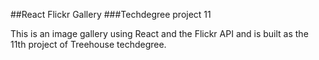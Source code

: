 ##React Flickr Gallery
###Techdegree project 11

This is an image gallery using React and the Flickr API and is built as the 11th project of Treehouse techdegree.
